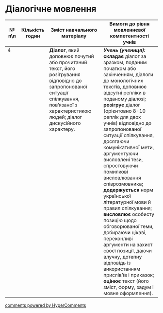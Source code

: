 <div id="hypercomments_widget" class="js-hypercomments-widget invisible"></div>

# Діалогічне мовлення

<table>
  <tr>
    <td width="10%" align="center"><b>№ <br>п\п</br></b></td>
    <td width="5%" align="center"><b>Кількість годин</b></td>  
    <td width="40%" align="center"><b>Зміст навчального матеріалу</b></td>
    <td width="45%" align="center"><b>Вимоги до рівня мовленнєвої компетентності учнів</b></td>
  </tr>
<tbody>
  <tr>
<td width="10%" style="vertical-align:top !important;">4</td>
<td width="5%" style="vertical-align:top !important;"><b></b></td>
    <td width="40%" style="vertical-align:top !important;">
<b>Діалог</b>, який доповнює почутий або прочитаний текст,  його розігрування  відповідно  до запропонованої ситуації спілкування, пов’язаної з характеристикою людей; діалог дискусійного характеру.
</td>
    <td width="45%" style="vertical-align:top !important;">
<i><b>Учень (учениця):</b></i><br>
<b>складає</b>  діалог за зразком, поданим початком або закінченням, діалоги до монологічних текстів, доповнює відсутні репліки в поданому діалозі;<br>
<b>розігрує</b>  діалог (орієнтовно 8-10 реплік для двох учнів) відповідно до запропонованої ситуації спілкування, досягаючи комунікативної мети, аргументуючи висловлені тези, спростовуючи помилкові висловлювання співрозмовника; <br>
<b>додержується</b>   норм української літературної мови й правил спілкування;<br>
<b>висловлює</b> особисту позицію щодо обговорюваної  теми, добираючи цікаві, переконливі  аргументи на захист своєї позиції, даючи влучну, дотепну відповідь із використанням прислів’їв і приказок;  <br> 
<b>оцінює</b> текст (його зміст, форму,  задум і мовне оформлення).
</td>
  </tr>
</tbody>
</table>

<div class="js-hypercomments-container">
<a href="http://hypercomments.com" class="hc-link" title="comments widget">comments powered by HyperComments</a>
</div>